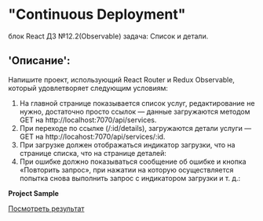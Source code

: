 # "Continuous Deployment"  
блок React ДЗ №12.2(Observable) задача: Список и детали.

## 'Описание': 
Напишите проект, использующий React Router и Redux Observable, который удовлетворяет следующим условиям:  
1. На главной странице показывается список услуг, редактирование не нужно, достаточно просто ссылок — данные загружаются методом GET на http://localhost:7070/api/services.
2. При переходе по ссылке (/:id/details), загружаются детали услуги — GET на http://locahost:7070/api/services/:id.
3. При загрузке должен отображаться индикатор загрузки, что на странице списка, что на странице деталей:
4. При ошибке должно показываться сообщение об ошибке и кнопка «Повторить запрос», при нажатии на которую осуществляется попытка снова выполнить запрос с индикатором загрузки и т. д.:

**Project Sample** 

[Посмотреть результат](https://gronik4.github.io/react12.2observable-list-det-front/)
